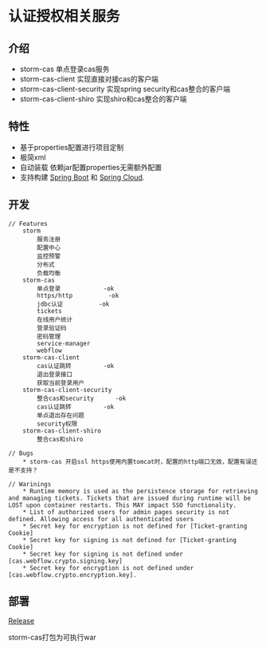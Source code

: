 
# 认证授权相关服务


## 介绍

- storm-cas 单点登录cas服务
- storm-cas-client 实现直接对接cas的客户端
- storm-cas-client-security 实现spring security和cas整合的客户端
- storm-cas-client-shiro 实现shiro和cas整合的客户端

## 特性

* 基于properties配置进行项目定制
* 极简xml
* 自动装载 依赖jar配置properties无需额外配置
* 支持构建 [Spring Boot](https://projects.spring.io/spring-boot) 和 [Spring Cloud](http://projects.spring.io/spring-cloud/).

## 开发
	// Features 
		storm
			服务注册
			配置中心
			监控预警
			分布式
			负载均衡
		storm-cas
			单点登录    		-ok
			https/http  		-ok
			jdbc认证    		-ok
			tickets
			在线用户统计
			登录验证码
			密码管理
			service-manager
			webflow
		storm-cas-client
			cas认证跳转 		-ok
			退出登录接口
			获取当前登录用户
		storm-cas-client-security
			整合cas和security  	-ok
			cas认证跳转 		-ok
			单点退出存在问题
			security权限
		storm-cas-client-shiro
			整合cas和shiro
	
	// Bugs
		* storm-cas 开启ssl https使用内置tomcat时，配置的http端口无效，配置有误还是不支持？
	
	// Warinings
		* Runtime memory is used as the persistence storage for retrieving and managing tickets. Tickets that are issued during runtime will be LOST upon container restarts. This MAY impact SSO functionality.
		* List of authorized users for admin pages security is not defined. Allowing access for all authenticated users
		* Secret key for encryption is not defined for [Ticket-granting Cookie]
		* Secret key for signing is not defined for [Ticket-granting Cookie]
		* Secret key for signing is not defined under [cas.webflow.crypto.signing.key]
		* Secret key for encryption is not defined under [cas.webflow.crypto.encryption.key].

## 部署
[Release](https://gitee.com/justlive1/earth/releases)

storm-cas打包为可执行war
